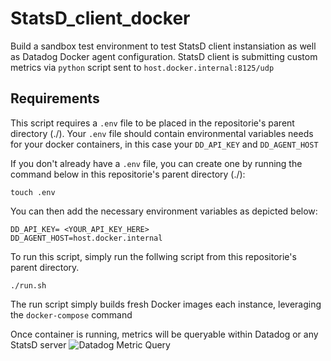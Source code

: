 # StatsD_client_docker

Build a sandbox test environment to test StatsD client instansiation as well as Datadog Docker agent configuration. StatsD client is submitting custom metrics via `python` script sent to `host.docker.internal:8125/udp`

## Requirements
This script requires a `.env` file to be placed in the repositorie's parent directory (./). Your `.env` file should contain environmental variables needs for your docker containers, in this case your `DD_API_KEY` and `DD_AGENT_HOST`

If you don't already have a `.env` file, you can create one by running the command below in this repositorie's parent directory (./):

`touch .env`

You can then add the necessary environment variables as depicted below:


 `DD_API_KEY= <YOUR_API_KEY_HERE>` \
 `DD_AGENT_HOST=host.docker.internal`

To run this script, simply run the follwing script from this repositorie's parent directory.

`./run.sh`

The run script simply builds fresh Docker images each instance, leveraging the `docker-compose` command

Once container is running, metrics will be queryable within Datadog or any StatsD server
![Datadog Metric Query](https://user-images.githubusercontent.com/49233513/196078074-39e4ae8d-7c42-4cc9-99cf-217a0fcca508.jpg)
